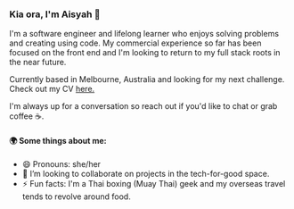 ### Kia ora, I'm Aisyah 👋

I'm a software engineer and lifelong learner who enjoys solving problems and creating using code. My commercial experience so far has been focused on the front end and I'm looking to return to my full stack roots in the near future.

Currently based in Melbourne, Australia and looking for my next challenge. Check out my CV [here.](https://github.com/aisyah-t/aisyah-t/blob/master/Github%20CV%20Aisyah%20Tajudin%20-%20September%202023.pdf)

I'm always up for a conversation so reach out if you'd like to chat or grab coffee ☕.

#### 🌍 Some things about me:

- 😄 Pronouns: she/her
- 👯 I’m looking to collaborate on projects in the tech-for-good space.
- ⚡ Fun facts: I'm a Thai boxing (Muay Thai) geek and my overseas travel tends to revolve around food.

<!--
**aisyah-t/aisyah-t** is a ✨ _special_ ✨ repository because its `README.md` (this file) appears on your GitHub profile.

Here are some ideas to get you started:

- 🔭 I’m currently working on...
- 🌱 I’m currently learning ...
- 👯 I’m looking to collaborate on projects in the tech-for-good space.
- 🤔 I’m looking for help with ...
- 💬 Ask me about having to rush home from my OE in March 2020 due to Covid.
- 📫 How to reach me: ...
-->
